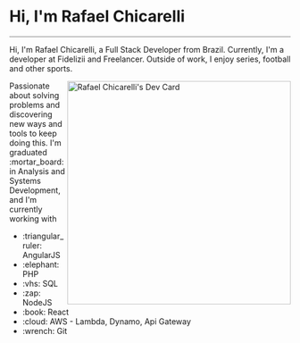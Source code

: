 <div style="border-bottom: 1px solid gray; width: 100%;">
<h1>Hi, I'm Rafael Chicarelli</h1>
</div>

<p>Hi, I'm  Rafael Chicarelli, a Full Stack Developer from Brazil.
Currently, I'm a developer at Fidelizii and Freelancer. Outside of work, I enjoy series, football and other sports.</p>

<!-- <img align="right" width="350px" src="./images/programming.jpg" alt="Programming image"/> -->
<a href="https://app.daily.dev/Chicarelli"><img align="right" src="https://api.daily.dev/devcards/562e2ccbacc1497c9ee8e89ede2e1313.png?r=dpv" width="400" alt="Rafael Chicarelli's Dev Card"/></a>

<p>Passionate about solving problems and discovering new ways and tools to keep doing this.
I'm graduated :mortar_board: in Analysis and Systems Development, and I'm currently working with</p>
 <ul>
  <li>:triangular_ruler: AngularJS</li>
  <li>:elephant: PHP</li>
  <li>:vhs: SQL</li>
  <li>:zap: NodeJS</li>
  <li>:book: React</li>
  <li>:cloud: AWS - Lambda, Dynamo, Api Gateway</li>
  <li>:wrench: Git</li>
 </ul>

